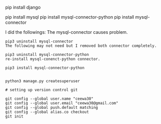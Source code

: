 pip install django

pip install mysql
pip install mysql-connector-python
pip install mysql-connector

I did the followings:
The mysql-connector causes problem.

    pip3 uninstall mysql-connector
    The following may not need but I removed both connector completely.

    pip3 uninstall mysql-connector-python
    re-install mysql-conenct-python connector.

    pip3 install mysql-connector-python


    python3 manage.py createsuperuser

    # setting up version control git

    git config --global user.name "ceewa30"
    git config --global user.email "ceewa30@gmail.com"
    git config --global push.default matching
    git config --global alias.co checkout
    git init


